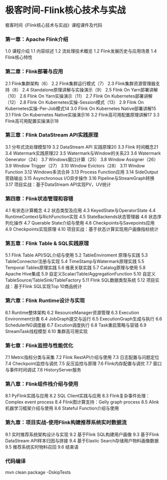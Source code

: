 # 极客时间-Flink核心技术与实战
极客时间《Flink核心技术与实战》课程课件及代码

### 第一章：Apache Flink介绍
1.0 课程介绍
1.1 内容综述
1.2 流处理技术概览
1.2 Flink发展历史与应用场景 
1.4 Flink核心特性

### 第二章：Flink部署与应用
2.1 Flink集群架构（6）
2.2 Flink集群运行模式（7）
2.3 Flink集群资源管理器支持（8）
2.4 Standalone原理讲解与实操演示（9）
2.5 Flink On Yarn部署讲解（10）
2.6 Flink On Yarn实操演示（11）
2.7 Flink On Kubernetes部署讲解（12）
2.8 Flink On Kubernetes实操-Session模式（13）
2.9 Flink On Kubernetes实操-Per-Job模式14
3.0 Flink On Kubernetes Native部署讲解15
3.1 Flink On Kubernetes Native实操演示16
3.2 Flink高可用配置原理讲解17
3.3 Flink高可用配置实操演示18

### 第三章：Flink DataStream API实践原理
3.1 分布式流处理模型19
3.2 DataStream API 实践原理20
3.3 Flink 时间概念21
3.4 Watermark实践原理22
3.5 Watermark与Window的关系23
3.6 Watermark Generator（24）
3.7 Windows窗口计算（25）
3.8 Window Assigner（26）
3.9 Window Trigger（27）
3.10 Window Evictors（28）
3.11 Window Function
3.12 Windows多流合并
3.13 Process Function应用
3.14 SideOutput旁路输出
3.15 Asynchronous I/O异步操作
3.16 Pipeline与StreamGraph转换
3.17 项目实战：基于DataStream API实现PV，UV统计

### 第四章：Flink状态管理和容错
4.1 有状态计算概念
4.2 状态类型及应用
4.3 KeyedState与OperatorState
4.4 RuntimeContext与RichFunction实现
4.5 StateBackends状态管理器
4.6 状态序列化操作
4.7 Querable State介绍与使用
4.8 Checkpoints与Savepoints应用
4.9 Checkpoints实现原理
4.10 项目实战：基于状态计算实现用户画像指标统计

### 第五章：Flink Table & SQL实践原理
5.1 Flink Table API/SQL介绍与使用
5.2 TableEnviroment 原理与实践
5.3 TableConnector注册与实现
5.4 TimeStamp与Watermark原理实践
5.5 Temporal Tables原理实践
5.6 维表关联实践
5.7 Catalog原理与使用
5.8 Apache Hive集成
5.9 自定义Scalar/Table/AggregationFunction
5.10 自定义TableSource/TableSink/TableFactory
5.11 Flink SQL数据类型系统
5.12 项目实战：基于Flink SQL实现Top 10商品统计

### 第六章：Flink Runtime设计与实现
6.1 Runtime整体架构
6.2 ResourceManager资源管理
6.3 Execution Environment分类
6.4 JobGraph提交与运行
6.5 ExecutionGraph生成与执行
6.6 SchedulerNG调度器
6.7 Excution调度执行
6.8 Task重启策略与容错
6.9 StreamTask线程模型
6.10 集群高可用实现

### 第七章：Flink监控与性能优化
7.1 Metric指标分类与采集
7.2 Flink RestAPI介绍与使用
7.3 日志配置与问题定位
7.4 Checkpoint监控与调优
7.5 反压监控与原理
7.6 Flink内存配置与调优
7.7 窗口与事件时间调试
7.8 HistoryServer服务

### 第八章：Flink组件栈介绍与使用
8.1 PyFlink实践与应用
8.2 SQL Client实践与应用
8.3 Flink复杂事件处理：Complex event process
8.4 Flink图计算支持：Gelly graph process
8.5 Alink机器学习框架介绍与使用
8.6 Stateful Function介绍与使用

### 第九章：项目实战-使用Flink构建推荐系统实时数据流
9.1 实时推荐系统架构设计与实现
9.2 基于Flink SQL构建用户画像
9.3 基于Flink DataStream API样本归因与拼接
9.4 基于Elastic Search存储用户物料画像数据
9.5 推荐系统实时物料召回
9.6 结束语


### 代码编译

mvn clean package -DskipTests
